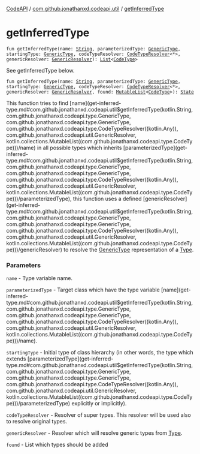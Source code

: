 [CodeAPI](../index.md) / [com.github.jonathanxd.codeapi.util](index.md) / [getInferredType](.)

# getInferredType

`fun getInferredType(name: `[`String`](https://kotlinlang.org/api/latest/jvm/stdlib/kotlin/-string/index.html)`, parameterizedType: `[`GenericType`](../com.github.jonathanxd.codeapi.type/-generic-type/index.md)`, startingType: `[`GenericType`](../com.github.jonathanxd.codeapi.type/-generic-type/index.md)`, codeTypeResolver: `[`CodeTypeResolver`](../com.github.jonathanxd.codeapi.type/-code-type-resolver/index.md)`<*>, genericResolver: `[`GenericResolver`](-generic-resolver/index.md)`): `[`List`](https://kotlinlang.org/api/latest/jvm/stdlib/kotlin.collections/-list/index.html)`<`[`CodeType`](../com.github.jonathanxd.codeapi.type/-code-type/index.md)`>`

See getInferredType below.

`fun getInferredType(name: `[`String`](https://kotlinlang.org/api/latest/jvm/stdlib/kotlin/-string/index.html)`, parameterizedType: `[`GenericType`](../com.github.jonathanxd.codeapi.type/-generic-type/index.md)`, startingType: `[`GenericType`](../com.github.jonathanxd.codeapi.type/-generic-type/index.md)`, codeTypeResolver: `[`CodeTypeResolver`](../com.github.jonathanxd.codeapi.type/-code-type-resolver/index.md)`<*>, genericResolver: `[`GenericResolver`](-generic-resolver/index.md)`, found: `[`MutableList`](https://kotlinlang.org/api/latest/jvm/stdlib/kotlin.collections/-mutable-list/index.html)`<`[`CodeType`](../com.github.jonathanxd.codeapi.type/-code-type/index.md)`>): `[`State`](-state/index.md)

This function tries to find [name](get-inferred-type.md#com.github.jonathanxd.codeapi.util$getInferredType(kotlin.String, com.github.jonathanxd.codeapi.type.GenericType, com.github.jonathanxd.codeapi.type.GenericType, com.github.jonathanxd.codeapi.type.CodeTypeResolver((kotlin.Any)), com.github.jonathanxd.codeapi.util.GenericResolver, kotlin.collections.MutableList((com.github.jonathanxd.codeapi.type.CodeType)))/name) in all possible types which inherits [parameterizedType](get-inferred-type.md#com.github.jonathanxd.codeapi.util$getInferredType(kotlin.String, com.github.jonathanxd.codeapi.type.GenericType, com.github.jonathanxd.codeapi.type.GenericType, com.github.jonathanxd.codeapi.type.CodeTypeResolver((kotlin.Any)), com.github.jonathanxd.codeapi.util.GenericResolver, kotlin.collections.MutableList((com.github.jonathanxd.codeapi.type.CodeType)))/parameterizedType),
this function uses a defined [genericResolver](get-inferred-type.md#com.github.jonathanxd.codeapi.util$getInferredType(kotlin.String, com.github.jonathanxd.codeapi.type.GenericType, com.github.jonathanxd.codeapi.type.GenericType, com.github.jonathanxd.codeapi.type.CodeTypeResolver((kotlin.Any)), com.github.jonathanxd.codeapi.util.GenericResolver, kotlin.collections.MutableList((com.github.jonathanxd.codeapi.type.CodeType)))/genericResolver) to resolve the [GenericType](../com.github.jonathanxd.codeapi.type/-generic-type/index.md) representation of a [Type](#).

### Parameters

`name` - Type variable name.

`parameterizedType` - Target class which have the type variable [name](get-inferred-type.md#com.github.jonathanxd.codeapi.util$getInferredType(kotlin.String, com.github.jonathanxd.codeapi.type.GenericType, com.github.jonathanxd.codeapi.type.GenericType, com.github.jonathanxd.codeapi.type.CodeTypeResolver((kotlin.Any)), com.github.jonathanxd.codeapi.util.GenericResolver, kotlin.collections.MutableList((com.github.jonathanxd.codeapi.type.CodeType)))/name).

`startingType` - Initial type of class hierarchy (in other words, the type which extends [parameterizedType](get-inferred-type.md#com.github.jonathanxd.codeapi.util$getInferredType(kotlin.String, com.github.jonathanxd.codeapi.type.GenericType, com.github.jonathanxd.codeapi.type.GenericType, com.github.jonathanxd.codeapi.type.CodeTypeResolver((kotlin.Any)), com.github.jonathanxd.codeapi.util.GenericResolver, kotlin.collections.MutableList((com.github.jonathanxd.codeapi.type.CodeType)))/parameterizedType)
explicitly or implicitly).

`codeTypeResolver` - Resolver of super types. This resolver will be used also to resolve original types.

`genericResolver` - Resolver which will resolve generic types from [Type](#).

`found` - List which types should be added